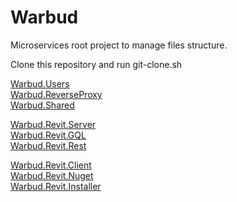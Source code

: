 # Warbud

Microservices root project to manage files structure.

Clone this repository and run git-clone.sh

[Warbud.Users](https://github.com/Nairda015/Warbud.Users)  
[Warbud.ReverseProxy](https://github.com/Nairda015/Warbud.ReverseProxy)  
[Warbud.Shared](https://github.com/Nairda015/Warbud.Shared)  

[Warbud.Revit.Server](https://github.com/Nairda015/Warbud.Revit.Server)  
[Warbud.Revit.GQL](https://github.com/Nairda015/Warbud.Revit.GQL)  
[Warbud.Revit.Rest](https://github.com/Nairda015/Warbud.Revit.Rest)  

[Warbud.Revit.Client](https://github.com/Nairda015/Warbud.Revit.Client)  
[Warbud.Revit.Nuget](https://github.com/Nairda015/Warbud.Revit.Nuget)  
[Warbud.Revit.Installer](https://github.com/Nairda015/Warbud.Revit.Installer)  
